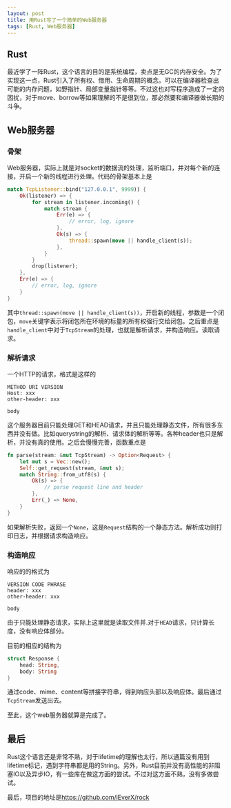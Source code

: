 ```yaml
---
layout: post
title: 用Rust写了一个简单的Web服务器
tags: [Rust, Web服务器]
---
```


## Rust

最近学了一阵Rust，这个语言的目的是系统编程，卖点是无GC的内存安全。为了实现这一点，Rust引入了所有权、借用、生命周期的概念。可以在编译器检查出可能的内存问题，如野指针、局部变量指针等等。不过这也对写程序造成了一定的困扰，对于move、borrow等如果理解的不是很到位，那必然要和编译器做长期的斗争。

## Web服务器

### 骨架

Web服务器，实际上就是对socket的数据流的处理，监听端口，并对每个新的连接，开启一个新的线程进行处理。代码的骨架基本上是

```rust
match TcpListener::bind("127.0.0.1", 9999)) {
    Ok(listener) => {
        for stream in listener.incoming() {
            match stream {
                Err(e) => {
                    // error, log, ignore
                },
                Ok(s) => {
                    thread::spawn(move || handle_client(s));
                },
            }
        }
        drop(listener);
    },
    Err(e) => {
        // error, log, ignore
    }
}
```
其中`thread::spawn(move || handle_client(s))`，开启新的线程，参数是一个闭包，`move`关键字表示将闭包所在环境的标量的所有权强行交给闭包。之后重点是`handle_client`中对于`TcpStream`的处理，也就是解析请求，并构造响应。读取请求。


### 解析请求

一个HTTP的请求，格式是这样的

````
METHOD URI VERSION
Host: xxx
other-header: xxx

body
````
这个服务器目前只能处理GET和HEAD请求，并且只能处理静态文件，所有很多东西并没有做。比如querystring的解析、请求体的解析等等。各种header也只是解析，并没有真的使用。之后会慢慢完善，函数重点是

```rust
fn parse(stream: &mut TcpStream) -> Option<Request> {
    let mut s = Vec::new();
    Self::get_request(stream, &mut s);
    match String::from_utf8(s) {
        Ok(s) => {
            // parse request line and header
        },
        Err(_) => None,
    }
}
```

如果解析失败，返回一个`None`，这是`Request`结构的一个静态方法。解析成功则打印日志，并根据请求构造响应。

### 构造响应

响应的的格式为

````
VERSION CODE PHRASE
header: xxx
other-header: xxx

body
````

由于只能处理静态请求，实际上这里就是读取文件并.对于`HEAD`请求，只计算长度，没有响应体部分。

目前的相应的结构为

```rust
struct Response {
    head: String,
    body: String
}
```

通过code、mime、content等拼接字符串，得到响应头部以及响应体。最后通过`TcpStream`发送出去。

至此，这个web服务器就算是完成了。

## 最后

Rust这个语言还是非常不熟，对于lifetime的理解也太行，所以通篇没有用到lifetime标记，遇到字符串都是用的String。另外，Rust目前并没有高性能的非阻塞IO以及异步IO，有一些库在做这方面的尝试。不过对这方面不熟，没有多做尝试。

最后，项目的地址是<https://github.com/iEverX/rock>